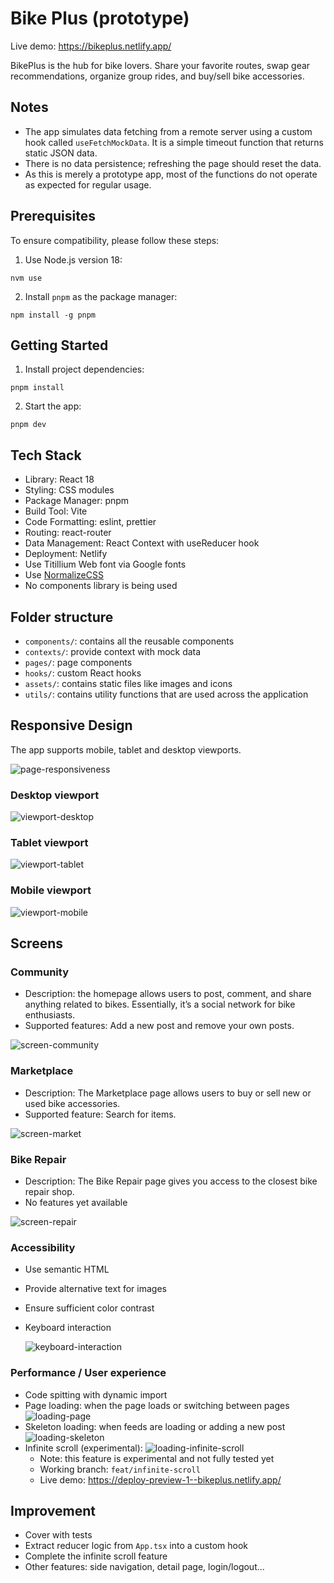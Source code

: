 # Bike Plus (prototype)

Live demo: https://bikeplus.netlify.app/

BikePlus is the hub for bike lovers. Share your favorite routes, swap gear recommendations, organize group rides, and buy/sell bike accessories.

## Notes

- The app simulates data fetching from a remote server using a custom hook called `useFetchMockData`. It is a simple timeout function that returns static JSON data.
- There is no data persistence; refreshing the page should reset the data.
- As this is merely a prototype app, most of the functions do not operate as expected for regular usage.

## Prerequisites

To ensure compatibility, please follow these steps:

1. Use Node.js version 18:

```
nvm use
```

2. Install `pnpm` as the package manager:

```
npm install -g pnpm
```

## Getting Started

1. Install project dependencies:

```
pnpm install
```

2. Start the app:

```
pnpm dev
```

## Tech Stack

- Library: React 18
- Styling: CSS modules
- Package Manager: pnpm
- Build Tool: Vite
- Code Formatting: eslint, prettier
- Routing: react-router
- Data Management: React Context with useReducer hook
- Deployment: Netlify
- Use Titillium Web font via Google fonts
- Use [NormalizeCSS](https://github.com/necolas/normalize.css/)
- No components library is being used

## Folder structure

- `components/`: contains all the reusable components
- `contexts/`: provide context with mock data
- `pages/`: page components
- `hooks/`: custom React hooks
- `assets/`: contains static files like images and icons
- `utils/`: contains utility functions that are used across the application

## Responsive Design

The app supports mobile, tablet and desktop viewports.

![page-responsiveness](README-assets/page-responsiveness.gif)

### Desktop viewport

![viewport-desktop](README-assets/viewport-desktop.png)

### Tablet viewport

![viewport-tablet](README-assets/viewport-tablet.png)

### Mobile viewport

![viewport-mobile](README-assets/viewport-mobile.png)

## Screens

### Community

- Description: the homepage allows users to post, comment, and share anything related to bikes. Essentially, it’s a social network for bike enthusiasts.
- Supported features: Add a new post and remove your own posts.

![screen-community](README-assets/screen-community.png)

### Marketplace

- Description: The Marketplace page allows users to buy or sell new or used bike accessories.
- Supported feature: Search for items.

![screen-market](README-assets/screen-market.png)

### Bike Repair

- Description: The Bike Repair page gives you access to the closest bike repair shop.
- No features yet available

![screen-repair](README-assets/screen-repair.png)

### Accessibility

- Use semantic HTML
- Provide alternative text for images
- Ensure sufficient color contrast
- Keyboard interaction

  ![keyboard-interaction](README-assets/keyboard-interaction.gif)

### Performance / User experience

- Code spitting with dynamic import
- Page loading: when the page loads or switching between pages
  ![loading-page](README-assets/loading-page.gif)
- Skeleton loading: when feeds are loading or adding a new post
  ![loading-skeleton](README-assets/loading-skeleton.gif)
- Infinite scroll (experimental):
  ![loading-infinite-scroll](README-assets/loading-infinite-scroll.gif)
  - Note: this feature is experimental and not fully tested yet
  - Working branch: `feat/infinite-scroll`
  - Live demo: https://deploy-preview-1--bikeplus.netlify.app/

## Improvement

- Cover with tests
- Extract reducer logic from `App.tsx` into a custom hook
- Complete the infinite scroll feature
- Other features: side navigation, detail page, login/logout...
